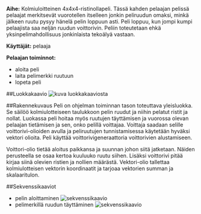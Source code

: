 **Aihe:** Kolmiuloitteinen 4x4x4-ristinollapeli. Tässä kahden pelaajan pelissä pelaajat merkitsevät vuorotellen itselleen jonkin 
peliruudun omaksi, minkä jälkeen ruutu pysyy hänelä pelin loppuun asti. Peli loppuu, kun jompi kumpi pelaajista saa neljän ruudun 
voittorivin. Peliin toteutetaan ehkä yksinpelimahdollisuus jonkinlaista tekoälyä vastaan.

**Käyttäjät:** pelaaja

**Pelaajan toiminnot:**
 * aloita peli  
 * laita pelimerkki ruutuun
 * lopeta peli

##Luokkakaavio
![kuva luokkakaaviosta](luokkakaavio4x4x4-ristinolla.png)

##Rakennekuvaus
Peli on ohjelman toiminnan tason toteuttava yleisluokka. Se säilöö kolmiulotteiseen taulukkoon pelin ruudut ja niihin pelatut ristit ja nollat. Luokassa peli hoitaa myös ruutujen täyttämisen ja vuorossa olevan pelaajan tietämisen ja sen, onko pelillä voittajaa. Voittaja saadaan selille voittorivi-olioiden avulla ja peliruutujen tunnistamisessa käytetään hyväksi vektori olioita. Peli käyttää voittorivigeneraattoria voittorivien alustamiseen.

Voittori-olio tietää aloitus paikkansa ja suunnan johon siitä jatketaan. Näiden perusteella se osaa kertoa kuuluuko ruutu siihen. Lisäksi voittorivi pitää kirjaa siinä olevien ristien ja nollien määrästä. Vektori-olio tallettaa kolmiulotteisen vektorin koordinaatit ja tarjoaa vektorien summan ja skalaaritulon.

##Sekvenssikaaviot
 - pelin aloittaminen
 ![sekvenssikaavio](AloitusSekvenssiKaavio.png)
 - pelimerkillä ruudun täyttäminen
 ![sekvenssikaavio](SekvenssiKaavio.png)
